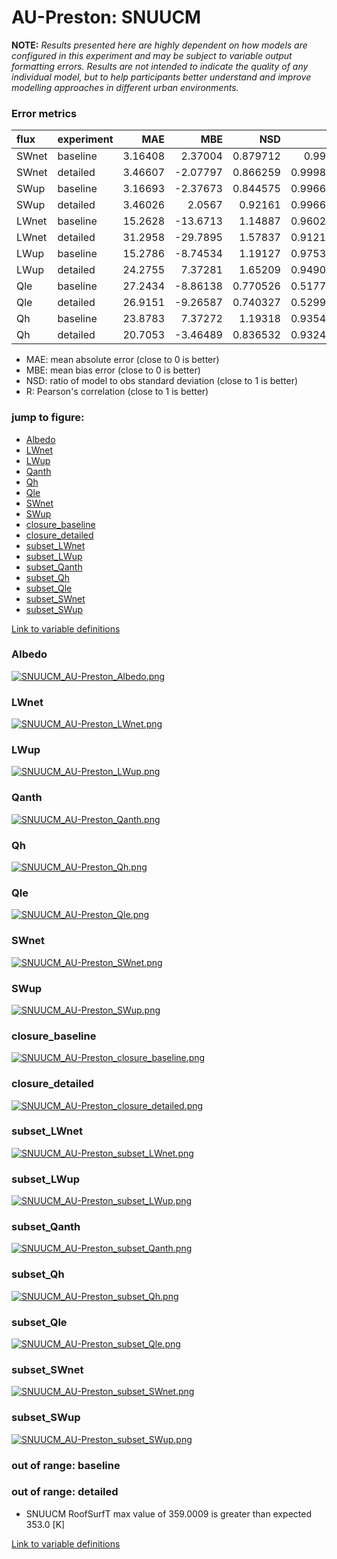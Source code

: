 # AU-Preston: SNUUCM

**NOTE:** *Results presented here are highly dependent on how models are configured in this experiment and may be subject to variable output formatting errors. Results are not intended to indicate the quality of any individual model, but to help participants better understand and improve modelling approaches in different urban environments.*

### Error metrics

| flux   | experiment   |      MAE |       MBE |      NSD |        R |
|:-------|:-------------|---------:|----------:|---------:|---------:|
| SWnet  | baseline     |  3.16408 |   2.37004 | 0.879712 | 0.9999   |
| SWnet  | detailed     |  3.46607 |  -2.07797 | 0.866259 | 0.999899 |
| SWup   | baseline     |  3.16693 |  -2.37673 | 0.844575 | 0.996614 |
| SWup   | detailed     |  3.46026 |   2.0567  | 0.92161  | 0.996658 |
| LWnet  | baseline     | 15.2628  | -13.6713  | 1.14887  | 0.960273 |
| LWnet  | detailed     | 31.2958  | -29.7895  | 1.57837  | 0.912129 |
| LWup   | baseline     | 15.2786  |  -8.74534 | 1.19127  | 0.975379 |
| LWup   | detailed     | 24.2755  |   7.37281 | 1.65209  | 0.949016 |
| Qle    | baseline     | 27.2434  |  -8.86138 | 0.770526 | 0.517774 |
| Qle    | detailed     | 26.9151  |  -9.26587 | 0.740327 | 0.529953 |
| Qh     | baseline     | 23.8783  |   7.37272 | 1.19318  | 0.935401 |
| Qh     | detailed     | 20.7053  |  -3.46489 | 0.836532 | 0.932423 |

 - MAE: mean absolute error (close to 0 is better)
 - MBE: mean bias error (close to 0 is better)
 - NSD: ratio of model to obs standard deviation (close to 1 is better)
 - R: Pearson's correlation (close to 1 is better)

### jump to figure:
 - [Albedo](#albedo)
 - [LWnet](#lwnet)
 - [LWup](#lwup)
 - [Qanth](#qanth)
 - [Qh](#qh)
 - [Qle](#qle)
 - [SWnet](#swnet)
 - [SWup](#swup)
 - [closure_baseline](#closure_baseline)
 - [closure_detailed](#closure_detailed)
 - [subset_LWnet](#subset_lwnet)
 - [subset_LWup](#subset_lwup)
 - [subset_Qanth](#subset_qanth)
 - [subset_Qh](#subset_qh)
 - [subset_Qle](#subset_qle)
 - [subset_SWnet](#subset_swnet)
 - [subset_SWup](#subset_swup)

[Link to variable definitions](../modelattrs/variable_definitions.md)

### <a name="albedo"></a>Albedo
[![SNUUCM_AU-Preston_Albedo.png](SNUUCM_AU-Preston_Albedo.png)](SNUUCM_AU-Preston_Albedo.png)

### <a name="lwnet"></a>LWnet
[![SNUUCM_AU-Preston_LWnet.png](SNUUCM_AU-Preston_LWnet.png)](SNUUCM_AU-Preston_LWnet.png)

### <a name="lwup"></a>LWup
[![SNUUCM_AU-Preston_LWup.png](SNUUCM_AU-Preston_LWup.png)](SNUUCM_AU-Preston_LWup.png)

### <a name="qanth"></a>Qanth
[![SNUUCM_AU-Preston_Qanth.png](SNUUCM_AU-Preston_Qanth.png)](SNUUCM_AU-Preston_Qanth.png)

### <a name="qh"></a>Qh
[![SNUUCM_AU-Preston_Qh.png](SNUUCM_AU-Preston_Qh.png)](SNUUCM_AU-Preston_Qh.png)

### <a name="qle"></a>Qle
[![SNUUCM_AU-Preston_Qle.png](SNUUCM_AU-Preston_Qle.png)](SNUUCM_AU-Preston_Qle.png)

### <a name="swnet"></a>SWnet
[![SNUUCM_AU-Preston_SWnet.png](SNUUCM_AU-Preston_SWnet.png)](SNUUCM_AU-Preston_SWnet.png)

### <a name="swup"></a>SWup
[![SNUUCM_AU-Preston_SWup.png](SNUUCM_AU-Preston_SWup.png)](SNUUCM_AU-Preston_SWup.png)

### <a name="closure_baseline"></a>closure_baseline
[![SNUUCM_AU-Preston_closure_baseline.png](SNUUCM_AU-Preston_closure_baseline.png)](SNUUCM_AU-Preston_closure_baseline.png)

### <a name="closure_detailed"></a>closure_detailed
[![SNUUCM_AU-Preston_closure_detailed.png](SNUUCM_AU-Preston_closure_detailed.png)](SNUUCM_AU-Preston_closure_detailed.png)

### <a name="subset_lwnet"></a>subset_LWnet
[![SNUUCM_AU-Preston_subset_LWnet.png](SNUUCM_AU-Preston_subset_LWnet.png)](SNUUCM_AU-Preston_subset_LWnet.png)

### <a name="subset_lwup"></a>subset_LWup
[![SNUUCM_AU-Preston_subset_LWup.png](SNUUCM_AU-Preston_subset_LWup.png)](SNUUCM_AU-Preston_subset_LWup.png)

### <a name="subset_qanth"></a>subset_Qanth
[![SNUUCM_AU-Preston_subset_Qanth.png](SNUUCM_AU-Preston_subset_Qanth.png)](SNUUCM_AU-Preston_subset_Qanth.png)

### <a name="subset_qh"></a>subset_Qh
[![SNUUCM_AU-Preston_subset_Qh.png](SNUUCM_AU-Preston_subset_Qh.png)](SNUUCM_AU-Preston_subset_Qh.png)

### <a name="subset_qle"></a>subset_Qle
[![SNUUCM_AU-Preston_subset_Qle.png](SNUUCM_AU-Preston_subset_Qle.png)](SNUUCM_AU-Preston_subset_Qle.png)

### <a name="subset_swnet"></a>subset_SWnet
[![SNUUCM_AU-Preston_subset_SWnet.png](SNUUCM_AU-Preston_subset_SWnet.png)](SNUUCM_AU-Preston_subset_SWnet.png)

### <a name="subset_swup"></a>subset_SWup
[![SNUUCM_AU-Preston_subset_SWup.png](SNUUCM_AU-Preston_subset_SWup.png)](SNUUCM_AU-Preston_subset_SWup.png)

### out of range: baseline


### out of range: detailed

 - SNUUCM RoofSurfT max value of 359.0009 is greater than expected 353.0 [K]


[Link to variable definitions](../modelattrs/variable_definitions.md)

